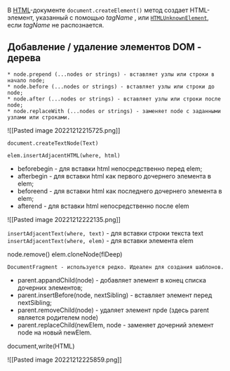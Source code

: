 В [HTML](https://developer.mozilla.org/en-US/docs/Web/HTML)-документе `document.createElement()` метод создает HTML-элемент, указанный с помощью _tagName_ , или [`HTMLUnknownElement`](https://developer.mozilla.org/en-US/docs/Web/API/HTMLUnknownElement), если _tagName_ не распознается.

## Добавление / удаление элементов DOM - дерева

	* node.prepend (...nodes or strings) - вставляет узлы или строки в начало node;
	* node.before (...nodes or strings) - вставляет узлы или строки до node;
	* node.after (...nodes or strings) - вставляет узлы или строки после node;
	* node.replaceWith (...nodes or strings) - заменяет node с заданными узлами или строками.
![[Pasted image 20221212215725.png]]

`document.createTextNode(Text)` 

`elem.insertAdjacentHTML(where, html)` 
* beforebegin - для вставки html непосредственно перед elem;
* afterbegin - для вставки html как первого дочернего элемента в elem;
* beforeend - для вставки html как последнего дочернего элемента в elem;
* afterend - для вставки html непосредственно после elem

![[Pasted image 20221212222135.png]]

`insertAdjacentText(where, text)` - для вставки строки текста text
`insertAdjacentText(where, elem)`  - для вставки элемента elem

node.remove()
elem.cloneNode(flDeep)

	DocumentFragment - используется редко. Идеален для создания шаблонов.

* parent.appandChild(node) - добавляет элемент в конец списка дочерних элементов; 
* parent.insertBefore(node, nextSibling) - вставляет элемент перед nextSibling;
* parent.removeChild(node) - удаляет элемент npde (здесь parent является родителем node)
* parent.replaceChild(newElem, node - заменяет дочерний элемент node на новый newElem.

document,write(HTML)

![[Pasted image 20221212225859.png]]